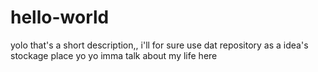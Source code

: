 # hello-world
yolo that's a short description,, i'll for sure use dat repository as a idea's stockage place
yo yo imma talk about my life here
